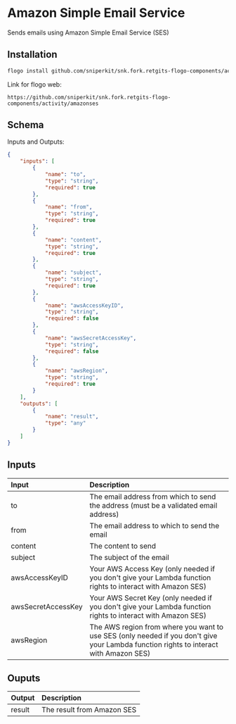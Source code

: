 # Amazon Simple Email Service

Sends emails using Amazon Simple Email Service (SES)


## Installation

```bash
flogo install github.com/sniperkit/snk.fork.retgits-flogo-components/activity/amazonses
```
Link for flogo web:
```
https://github.com/sniperkit/snk.fork.retgits-flogo-components/activity/amazonses
```

## Schema
Inputs and Outputs:

```json
{
    "inputs": [
        {
            "name": "to",
            "type": "string",
            "required": true
        },
        {
            "name": "from",
            "type": "string",
            "required": true
        },
        {
            "name": "content",
            "type": "string",
            "required": true
        },
        {
            "name": "subject",
            "type": "string",
            "required": true
        },
        {
            "name": "awsAccessKeyID",
            "type": "string",
            "required": false
        },
        {
            "name": "awsSecretAccessKey",
            "type": "string",
            "required": false
        },
        {
            "name": "awsRegion",
            "type": "string",
            "required": true
        }
    ],
    "outputs": [
        {
            "name": "result",
            "type": "any"
        }
    ]
}
```
## Inputs
| Input              | Description    |
|:-------------------|:---------------|
| to                 | The email address from which to send the address (must be a validated email address) |
| from               | The email address to which to send the email |
| content            | The content to send |
| subject            | The subject of the email |
| awsAccessKeyID     | Your AWS Access Key (only needed if you don't give your Lambda function rights to interact with Amazon SES) |
| awsSecretAccessKey | Your AWS Secret Key (only needed if you don't give your Lambda function rights to interact with Amazon SES) |
| awsRegion          | The AWS region from where you want to use SES (only needed if you don't give your Lambda function rights to interact with Amazon SES) |

## Ouputs
| Output    | Description    |
|:----------|:---------------|
| result    | The result from Amazon SES |

